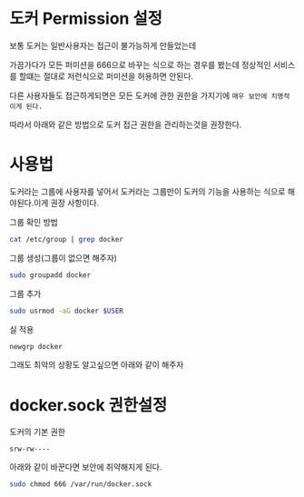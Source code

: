# 도커 Permission 설정

보통 도커는 일반사용자는 접근이 불가능하게 만들었는데

가끔가다가 모든 퍼미션을 666으로 바꾸는 식으로 하는 경우를 봤는데 정상적인 서비스를 할떄는 절대로 저런식으로 퍼미션을 허용하면 안된다. 

다른 사용자들도 접근하게되면은 모든 도커에 관한 권한을 가지기에 `매우 보안에 치명적이게 된다.`

따라서 아래와 같은 방법으로 도커 접근 권한을 관리하는것을 권장한다.


# 사용법

도커라는 그룹에 사용자를 넣어서 도커라는 그룹만이 도커의 기능을 사용하는 식으로 해야된다.이게 권장 사항이다.

그룹 확인 방법
``` bash
cat /etc/group | grep docker 
```

그룹 생성(그룹이 없으면 해주자)

``` bash
sudo groupadd docker
```

그룹 추가
``` bash
sudo usrmod -aG docker $USER
```

실 적용
``` bash
newgrp docker
```

그래도 최악의 상황도 알고싶으면 아래와 같이 해주자

# docker.sock 권한설정

도커의 기본 권한

`srw-rw----` 

아래와 같이 바꾼다면 보안에 취약해지게 된다.

``` bash
sudo chmod 666 /var/run/docker.sock
```